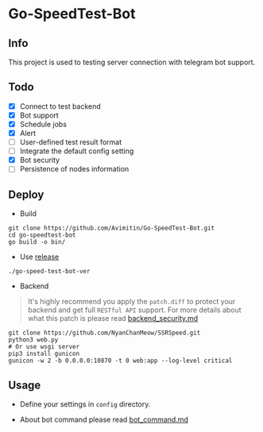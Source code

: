 # Go-SpeedTest-Bot

## Info

This project is used to testing server connection with telegram bot support.

## Todo

- [x] Connect to test backend
- [x] Bot support
- [x] Schedule jobs
- [x] Alert
- [ ] User-defined test result format
- [ ] Integrate the default config setting
- [x] Bot security
- [ ] Persistence of nodes information

## Deploy

- Build

```shell script
git clone https://github.com/Avimitin/Go-SpeedTest-Bot.git
cd go-speedtest-bot
go build -o bin/
```

- Use [release](https://github.com/Avimitin/Go-SpeedTest-Bot/releases/tag/1.0)

```shell script
./go-speed-test-bot-ver
```

- Backend

> It's highly recommend you apply the `patch.diff` to protect your backend and get full `RESTful API` support. For more details about what this patch is please read [backend_security.md](https://github.com/Avimitin/Go-SpeedTest-Bot/blob/master/docs/backend_security.md)

```shell script
git clone https://github.com/NyanChanMeow/SSRSpeed.git
python3 web.py
# Or use wsgi server
pip3 install gunicon
gunicon -w 2 -b 0.0.0.0:10870 -t 0 web:app --log-level critical
```

## Usage

- Define your settings in `config` directory.

- About bot command please read [bot_command.md](https://github.com/Avimitin/Go-SpeedTest-Bot/blob/master/docs/bot_command.md)

